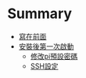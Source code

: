 # Summary

* [寫在前面](README.md)
* [安裝後第一次啟動](chapter1.md)
  * [修改pi預設密碼](chapter1/xiu-gai-pi-yu-she-mi-ma.md)
  * [SSH設定](chapter1/sshshe-ding.md)

